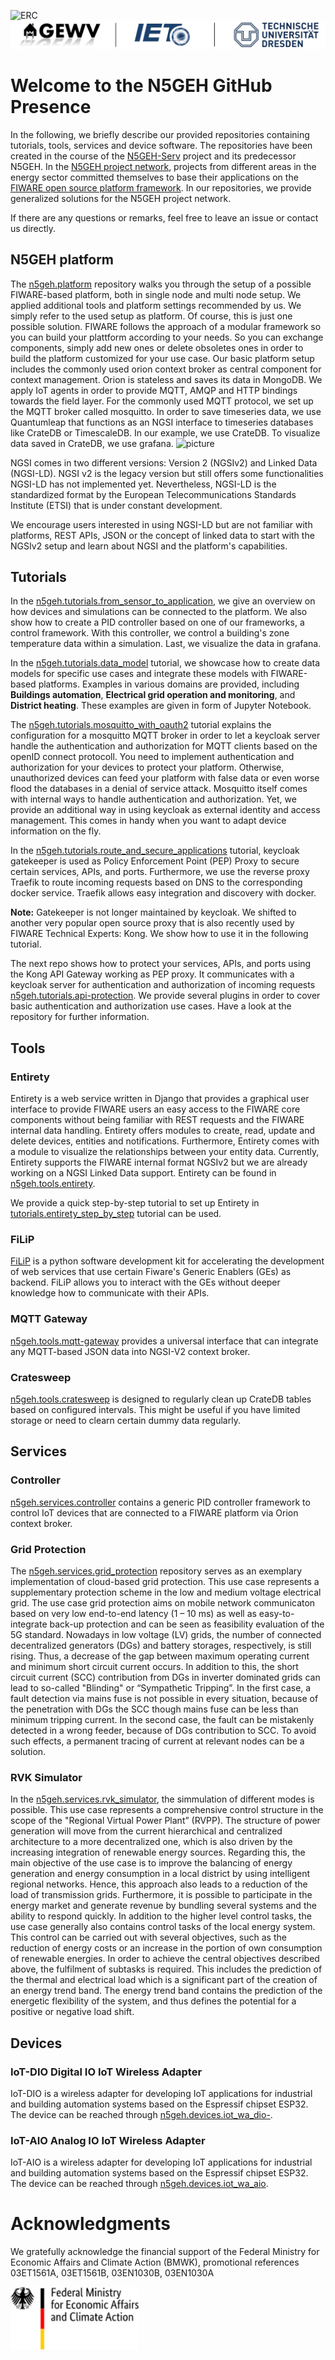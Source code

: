 ![ERC](https://raw.githubusercontent.com/RWTH-EBC/FiLiP/master/docs/logos/EBC_Logo.png) ![TUD](/logos/Logo-Banner-TUD-IET-GEWV.jpg?raw=true)

# Welcome to the N5GEH GitHub Presence
In the following, we briefly describe our provided repositories containing tutorials, tools, services and device software. The repositories have been created in the course of the [N5GEH-Serv](https://n5geh.com/) project and its predecessor N5GEH. In the [N5GEH project network](https://n5geh.com/project-network/), projects from different areas in the energy sector committed themselves to base their applications on the [FIWARE open source platform framework](https://github.com/FIWARE/catalogue). 
In our repositories, we provide generalized solutions for the N5GEH project network.

If there are any questions or remarks, feel free to leave an issue or contact us directly. 

## N5GEH platform 
The [n5geh.platform](https://github.com/N5GEH/n5geh.platform/tree/master) repository walks you through the setup of a possible FIWARE-based platform, both in single node and multi node setup. We applied additional tools and platform settings recommended by us. We simply refer to the used setup as platform.
Of course, this is just one possible solution. FIWARE follows the approach of a modular framework so you can build your plattform according to your needs. So you can exchange components, simply add new ones or delete obsoletes ones in order to build the platform customized for your use case.
Our basic platform setup includes the commonly used orion context broker as central component for context management. Orion is stateless and saves its data in MongoDB. We apply IoT agents in order to provide MQTT, AMQP and HTTP bindings towards the field layer. For the commonly used MQTT protocol, we set up the MQTT broker called mosquitto. In order to save timeseries data, we use Quantumleap that functions as an NGSI interface to timeseries databases like CrateDB or TimescaleDB. In our example, we use CrateDB. To visualize data saved in CrateDB, we use grafana.
![picture](https://n5geh.de/wp-content/uploads/platform_overview_wo_logos.png)

NGSI comes in two different versions: Version 2 (NGSIv2) and Linked Data (NGSI-LD). NGSI v2 is the legacy version but still offers some functionalities NGSI-LD has not implemented yet. Nevertheless, NGSI-LD is the standardized format by the European Telecommunications Standards Institute (ETSI) that is under constant development. 

We encourage users interested in using NGSI-LD but are not familiar with platforms, REST APIs, JSON or the concept of linked data to start with the NGSIv2 setup and learn about NGSI and the platform's capabilities.

## Tutorials 
In the [n5geh.tutorials.from_sensor_to_application](https://github.com/N5GEH/n5geh.tutorials.from_sensor_to_application), we give an overview on how devices and simulations can be connected to the platform. We also show how to create a PID controller based on one of our frameworks, a control framework. With this controller, we control a building's zone temperature data within a simulation. Last, we visualize the data in grafana.

In the [n5geh.tutorials.data_model](https://github.com/N5GEH/n5geh.tutorials.data_model) tutorial, we showcase how to create data models for specific use cases and integrate these models with FIWARE-based platforms.
Examples in various domains are provided, including **Buildings automation**, **Electrical grid operation and monitoring**, and **District heating**.
These examples are given in form of Jupyter Notebook.

The [n5geh.tutorials.mosquitto_with_oauth2](https://github.com/N5GEH/n5geh.tutorials.mosquitto_with_oauth2-) tutorial explains the configuration for a mosquitto MQTT broker in order to let a keycloak server handle the authentication and authorization for MQTT clients based on the openID connect protocoll. You need to implement authentication and authorization for your devices to protect your platform. Otherwise, unauthorized devices can feed your platform with false data or even worse flood the databases in a denial of service attack. Mosquitto itself comes with internal ways to handle authentication and authorization. Yet, we provide an additional way in using keycloak as external identity and access management. This comes in handy when you want to adapt device information on the fly.

In the [n5geh.tutorials.route_and_secure_applications](https://github.com/N5GEH/n5geh.tutorials.route_and_secure_applications) tutorial, keycloak gatekeeper is used as Policy Enforcement Point (PEP) Proxy to secure certain services, APIs, and ports. Furthermore, we use the reverse proxy Traefik to route incoming requests based on DNS to the corresponding docker service. Traefik allows easy integration and discovery with docker. 

**Note:** Gatekeeper is not longer maintained by keycloak. We shifted to another very popular open source proxy that is also recently used by FIWARE Technical Experts: Kong. We show how to use it in the following tutorial.

The next repo shows how to protect your services, APIs, and ports using the Kong API Gateway working as PEP proxy. It communicates with a keycloak server for authentication and authorization of incoming requests [n5geh.tutorials.api-protection](https://github.com/N5GEH/n5geh.tutorials.api-protection). We provide several plugins in order to cover basic authentication and authorization use cases. Have a look at the repository for further information.

## Tools
### Entirety
Entirety is a web service written in Django that provides a graphical user interface to provide FIWARE users an easy access to the FIWARE core components without being familiar with REST requests and the FIWARE internal data handling. Entirety offers modules to create, read, update and delete devices, entities and notifications. Furthermore, Entirety comes with a module to visualize the relationships between your entity data. Currently, Entirety supports the FIWARE internal format NGSIv2 but we are already working on a NGSI Linked Data support.
Entirety can be found in [n5geh.tools.entirety](https://github.com/N5GEH/n5geh.tools.entirety). 

We provide a quick step-by-step tutorial to set up Entirety in [tutorials.entirety_step_by_step](https://github.com/N5GEH/n5geh.tutorials.entirety_step_by_step) tutorial can be used. 

### FiLiP

[FiLiP](https://github.com/RWTH-EBC/FiLiP) is a python software development kit for accelerating the development of web services that use certain Fiware's Generic Enablers (GEs) as backend. FiLiP allows you to interact with the GEs without deeper knowledge how to communicate with their APIs.

### MQTT Gateway 
[n5geh.tools.mqtt-gateway](https://github.com/N5GEH/n5geh.tools.mqtt-gateway) provides a universal interface that can integrate any MQTT-based JSON data into NGSI-V2 context broker.

### Cratesweep 
[n5geh.tools.cratesweep](https://github.com/N5GEH/n5geh.tools.cratesweep) is designed to regularly clean up CrateDB tables based on configured intervals. This might be useful if you have limited storage or need to clearn certain dummy data regularly.

## Services
### Controller 
[n5geh.services.controller](https://github.com/N5GEH/n5geh.services.controller) contains a generic PID controller framework to control IoT devices that are connected to a FIWARE platform via Orion context broker.

### Grid Protection 
The [n5geh.services.grid_protection](https://github.com/N5GEH/n5geh.services.grid_protection) repository serves as an exemplary implementation of cloud-based grid protection. 
This use case represents a supplementary protection scheme in the low and medium voltage electrical grid. The use case grid protection aims on mobile network communicaton based on very low end-to-end latency (1 – 10 ms) as well as easy-to-integrate back-up protection and can be seen as feasibility evaluation of the 5G standard. 
Nowadays in low voltage (LV) grids, the number of connected decentralized generators (DGs) and battery storages, respectively, is still rising. Thus, a decrease of the gap between maximum operating current and minimum short circuit current occurs. In addition to this, the short circuit current (SCC) contribution from DGs in inverter dominated grids can lead to so-called "Blinding" or “Sympathetic Tripping”. In the first case, a fault detection via mains fuse is not possible in every situation, because of the penetration with DGs the SCC though mains fuse can be less than minimum tripping current. In the second case, the fault can be mistakenly detected in a wrong feeder, because of DGs contribution to SCC. To avoid such effects, a permanent tracing of current at relevant nodes can be a solution.

### RVK Simulator
In the [n5geh.services.rvk_simulator](https://github.com/N5GEH/n5geh.services.rvk_simulator/tree/master), the simmulation of different modes is possible.
This use case represents a comprehensive control structure in the scope of the "Regional Virtual Power Plant” (RVPP).
The structure of power generation will move from the current hierarchical and centralized architecture to a more decentralized one, which is also driven by the increasing integration of renewable energy sources. Regarding this, the main objective of the use case is to improve the balancing of energy generation and energy consumption in a local district by using intelligent regional networks. Hence, this approach also leads to a reduction of the load of transmission grids. Furthermore, it is possible to participate in the energy market and generate revenue by bundling several systems and the ability to respond quickly. In addition to the higher level control tasks, the use case generally also contains control tasks of the local energy system. This control can be carried out with several objectives, such as the reduction of energy costs or an increase in the portion of own consumption of renewable energies. In order to achieve the central objectives described above, the fulfilment of subtasks is required. This includes the prediction of the thermal and electrical load which is a significant part of the creation of an energy trend band. The energy trend band contains the prediction of the energetic flexibility of the system, and thus defines the potential for a positive or negative load shift. 

## Devices
### IoT-DIO Digital IO IoT Wireless Adapter
IoT-DIO is a wireless adapter for developing IoT applications for industrial and building automation systems based on the Espressif chipset ESP32. The device can be reached through [n5geh.devices.iot_wa_dio-](https://github.com/N5GEH/n5geh.devices.iot_wa_dio-).

### IoT-AIO Analog IO IoT Wireless Adapter
IoT-AIO is a wireless adapter for developing IoT applications for industrial and building automation systems based on the Espressif chipset ESP32. The device can be reached through [n5geh.devices.iot_wa_aio](https://github.com/N5GEH/n5geh.devices.iot_wa_aio).

# Acknowledgments
We gratefully acknowledge the financial support of the Federal Ministry
for Economic Affairs and Climate Action (BMWK), promotional references 
03ET1561A, 03ET1561B, 03EN1030B, 03EN1030A

<a href="https://www.bmwi.de/Navigation/EN/Home/home.html"> <img alt="BMWK" 
src="https://raw.githubusercontent.com/RWTH-EBC/FiLiP/master/docs/logos/bmwi_logo_en.png" height="100"> </a>
